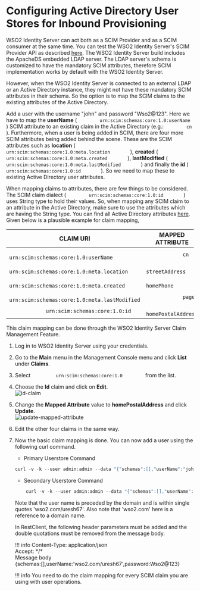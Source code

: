 # Configuring Active Directory User Stores for Inbound Provisioning

WSO2 Identity Server can act both as a SCIM Provider and as a SCIM
consumer at the same time. You can test the WSO2 Identity Server's SCIM
Provider API as described [here](../../develop/scim-1.1-apis). The WSO2 Identity
Server build includes the ApacheDS embedded LDAP server. The LDAP
server's schema is customized to have the mandatory SCIM attributes,
therefore SCIM implementation works by default with the WSO2 Identity
Server.

However, when the WSO2 Identity Server is connected to an external LDAP
or an Active Directory instance, they might not have these mandatory
SCIM attributes in their schema. So the option is to map the SCIM claims
to the existing attributes of the Active Directory.

Add a user with the username "john" and password "Wso2@123". Here we
have to map the **userName** (
`         urn:scim:schemas:core:1.0:userName        ` ) SCIM attribute
to an existing claim in the Active Directory (e.g.:
`         cn        ` ). Furthermore, when a user is being added in
SCIM, there are four more SCIM attributes being added behind the scene.
These are the SCIM attributes such as **location** (
`         urn:scim:schemas:core:1.0:meta.location        ` ),
**created** ( `         urn:scim:schemas:core:1.0:meta.created        `
), **lastModified** (
`         urn:scim:schemas:core:1.0:meta.lastModified        ` ) and
finally the **id** ( `         urn:scim:schemas:core:1.0:id        ` ).
So we need to map these to existing Active Directory user attributes.

When mapping claims to attributes, there are few things to be
considered. The SCIM claim dialect (
`         urn:scim:schemas:core:1.0:id        ` ) uses String type to
hold their values. So, when mapping any SCIM claim to an attribute in
the Active Directory, make sure to use the attributes which are having
the String type. You can find all Active Directory attributes
[here](http://www.kouti.com/tables/userattributes.htm). Given below is
a plausible example for claim mapping,

| CLAIM URI                                                              | MAPPED ATTRIBUTE                             |
|------------------------------------------------------------------------|----------------------------------------------|
| `             urn:scim:schemas:core:1.0:userName            `          | `             cn            `                |
| `             urn:scim:schemas:core:1.0:meta.location            `     | `             streetAddress            `     |
| `             urn:scim:schemas:core:1.0:meta.created            `      | `             homePhone            `         |
| `             urn:scim:schemas:core:1.0:meta.lastModified            ` | `             pager            `             |
| `             urn:scim:schemas:core:1.0:id            `                | `             homePostalAddress            ` |

This claim mapping can be done through the WSO2 Identity Server Claim
Management Feature.

1.  Log in to WSO2 Identity Server using your credentials.
2.  Go to the **Main** menu in the Management Console menu and click
    **List** under **Claims**.
3.  Select `          urn:scim:schemas:core:1.0         ` from the list.
4.  Choose the **Id** claim and click on **Edit**.  
    ![id-claim](../assets/img/using-wso2-identity-server/id-claim.png) 
5.  Change the **Mapped Attribute** value to **homePostalAddress** and
    click **Update**.  
    ![update-mapped-attribute](../assets/img/using-wso2-identity-server/update-mapped-attribute.png)
6.  Edit the other four claims in the same way.
7.  Now the basic claim mapping is done. You can now add a user using
    the following curl command.

    -   Primary Userstore Command
    
    ``` java
    curl -v -k --user admin:admin --data "{"schemas":[],"userName":"john","password":"Wso2@123"}" --header "Content-Type:application/json" https://localhost:9443/wso2/scim/Users
    ```
    
    -   Secondary Userstore Command

    ``` java
        curl -v -k --user admin:admin --data "{"schemas":[],"userName":'wso2.com/uresh67',"password":"Wso2@123"}" --header "Content-Type:application/json" https://localhost:9443/wso2/scim/Users
    ```

    Note that the user name is preceded by the domain and is within
    single quotes 'wso2.com/uresh67'. Also note that 'wso2.com' here is
    a reference to a domain name.

    In RestClient, the following header parameters must be added and the
    double quotations must be removed from the message body.

    !!! info 
        Content-Type: application/json  
        Accept: \*/\*  
        Message body  
        {schemas:\[\],userName:'wso2.com/uresh67',password:Wso2@123}

    !!! info 
        You need to do the claim mapping for every SCIM claim you are using
        with user operations.
